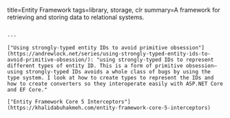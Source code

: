title=Entity Framework
tags=library, storage, clr
summary=A framework for retrieving and storing data to relational systems.
~~~~~~

---

["Using strongly-typed entity IDs to avoid primitive obsession"](https://andrewlock.net/series/using-strongly-typed-entity-ids-to-avoid-primitive-obsession/): "using strongly-typed IDs to represent different types of entity ID. This is a form of primitive obsession—using strongly-typed IDs avoids a whole class of bugs by using the type system. I look at how to create types to represent the IDs and how to create converters so they interoperate easily with ASP.NET Core and EF Core."

["Entity Framework Core 5 Interceptors"](https://khalidabuhakmeh.com/entity-framework-core-5-interceptors)

